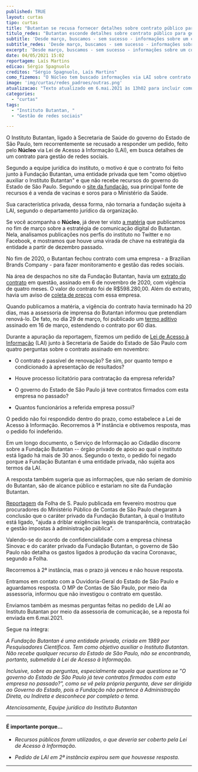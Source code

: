 ```yaml
---
published: TRUE
layout: curtas
tipo: curtas
title: "Butantan se recusa fornecer detalhes sobre contrato público para gestão de redes"
titulo_redes: "Butantan esconde detalhes sobre contrato público para gestão de redes"
subtitle: 'Desde março, buscamos - sem sucesso - informações sobre um contrato com agência'
subtitle_redes: 'Desde março, buscamos - sem sucesso - informações sobre um contrato com agência'
excerpt: 'Desde março, buscamos - sem sucesso - informações sobre um contrato com agência'
date: 04/05/2021 15:02
reportagem: Laís Martins
edicao: Sérgio Spagnuolo
creditos: "Sérgio Spagnuolo, Laís Martins"
como_fizemos: "O Núcleo tem buscado informações via LAI sobre contrato do Butantan com empresa que faz gestão de redes sociais."
image: 'img/curtas/redes_padroes/outras.png'
atualizacao: "Texto atualizado em 6.mai.2021 às 13h02 para incluir comunicado do Instituto Butantan. Por a Fundação Butantan ser privada, tiramos referências a 'dinheiro público' até termos mais clareza sobre a fonte dos recursos, embora a maior parte venha de vendas ao Ministério da Saúde."
categories:
  - "curtas"
tags:
  - "Instituto Butantan, "
  - "Gestão de redes sociais"

---
```


O Instituto Butantan, ligado à Secretaria de Saúde do governo do Estado de São Paulo, tem recorrentemente se recusado a responder um pedido, feito pelo **Núcleo** via Lei de Acesso à Informação (LAI), em busca detalhes de um contrato para gestão de redes sociais.

Segundo a equipe jurídica do instituto, o motivo é que o contrato foi feito junto à Fundação Butantan, uma entidade privada que tem "como objetivo auxiliar o Instituto Butantan" e que não recebe recursos do governo do Estado de São Paulo. Segundo o [site da fundação](https://fundacaobutantan.org.br/transparencia/informacoes-complementares), sua principal fonte de recursos é a venda de vacinas e soros para o Ministério da Saúde.

Sua característica privada, dessa forma, não tornaria a fundação sujeita à LAI, segundo o departamento jurídico da organização.

Se você acompanha o **Núcleo**, já deve ter visto [a matéria](https://nucleo.jor.br/reportagem/2021-03-25-butantan-comunicao-digital) que publicamos no fim de março sobre a estratégia de comunicação digital do Butantan. Nela, analisamos publicações nos perfis do instituto no Twitter e no Facebook, e mostramos que houve uma virada de chave na estratégia da entidade a partir de dezembro passado.

No fim de 2020, o Butantan fechou contrato com uma empresa - a Brazilian Brands Company - para fazer monitoramento e gestão das redes sociais.

Na área de despachos no site da Fundação Butantan, havia um [extrato do contrato](https://fundacaobutantan.org.br/busca?termo=Brazilian&pag=1) em questão, assinado em 6 de novembro de 2020, com vigência de quatro meses. O valor do contrato foi de R$598.280,00. Além do extrato, havia um aviso de [coleta de preços](https://fundacaobutantan.org.br/despachos-da-superintendencia/homologacoes/processo-001-0708-002.396-2020) com essa empresa.

Quando publicamos a matéria, a vigência do contrato havia terminado há 20 dias, mas a assessoria de imprensa do Butantan informou que pretendiam renová-lo. De fato, no dia 29 de março, foi publicado um [termo aditivo](https://fundacaobutantan.org.br/despachos-da-superintendencia/extratos/processo-n-graus-001-0708-002.396-2020) assinado em 16 de março, estendendo o contrato por 60 dias.

Durante a apuração da reportagem, fizemos um pedido de [Lei de Acesso à Informação](https://www.justica.gov.br/Acesso) (LAI) junto à Secretaria de Saúde do Estado de São Paulo com quatro perguntas sobre o contrato assinado em novembro:

- O contrato é passível de renovação? Se sim, por quanto tempo e condicionado à apresentação de resultados?

- Houve processo licitatório para contratação da empresa referida?

- O governo do Estado de São Paulo já teve contratos firmados com esta empresa no passado?

- Quantos funcionários a referida empresa possui?

O pedido não foi respondido dentro do prazo, como estabelece a Lei de Acesso à Informação. Recorremos à 1ª instância e obtivemos resposta, mas o pedido foi indeferido.

Em um longo documento, o Serviço de Informação ao Cidadão discorre sobre a Fundação Butantan -- órgão privado de apoio ao qual o instituto está ligado há mais de 30 anos. Segundo o texto, o pedido foi negado porque a Fundação Butantan é uma entidade privada, não sujeita aos termos da LAI.

A resposta também sugeria que as informações, que não seriam de domínio do Butantan, são de alcance público e estariam no site da Fundação Butantan.

[Reportagem](https://www1.folha.uol.com.br/equilibrioesaude/2021/02/butantan-usa-fundacao-privada-para-driblar-regras-do-poder-publico-diz-ministerio-publico-de-contas.shtml) da Folha de S. Paulo publicada em fevereiro mostrou que procuradores do Ministério Público de Contas de São Paulo chegaram à conclusão que o caráter privado da Fundação Butantan, à qual o Instituto está ligado, "ajuda a driblar exigências legais de transparência, contratação e gestão impostas à administração pública".

Valendo-se do acordo de confidencialidade com a empresa chinesa Sinovac e do caráter privado da Fundação Butantan, o governo de São Paulo não detalha os gastos ligados à produção da vacina Coronavac, segundo a Folha.

Recorremos à 2ª instância, mas o prazo já venceu e não houve resposta.

Entramos em contato com a Ouvidoria-Geral do Estado de São Paulo e aguardamos resposta. O MP de Contas de São Paulo, por meio da assessoria, informou que não investigou o contrato em questão.

Enviamos também as mesmas perguntas feitas no pedido de LAI ao Instituto Butantan por meio da assessoria de comunicação, se a reposta foi enviada em 6.mai.2021.

Segue na íntegra:

*A Fundação Butantan é uma entidade privada, criada em 1989 por Pesquisadores Científicos. Tem como objetivo auxiliar o Instituto Butantan. Não recebe qualquer recurso do Estado de São Paulo, não se encontrando, portanto, submetida à Lei de Acesso à Informação.*

*Inclusive, sobre as perguntas, especialmente aquela que questiona se "O governo do Estado de São Paulo já teve contratos firmados com esta empresa no passado?", como se vê pela própria pergunta, deve ser dirigida ao Governo do Estado, pois a Fundação não pertence à Administração Direta, ou Indireta e desconhece por completo o tema.*

*Atenciosamente,
Equipe jurídica do Instituto Butantan*

---

#### É importante porque...

- *Recursos públicos foram utilizados, o que deveria ser coberto pela Lei de Acesso à Informação.*

- *Pedido de LAI em 2ª instância expirou sem que houvesse resposta.*

---
